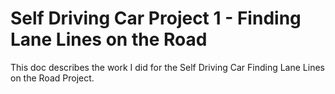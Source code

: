 # Self Driving Car Project 1 - Finding Lane Lines on the Road
This doc describes the work I did for the Self Driving Car Finding Lane Lines on the Road Project. 
